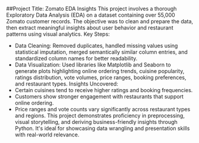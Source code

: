 ##Project Title: Zomato EDA Insights
This project involves a thorough Exploratory Data Analysis (EDA) on a dataset containing over 55,000 Zomato customer records. The objective was to clean and prepare the data, then extract meaningful insights about user behavior and restaurant patterns using visual analytics.
Key Steps:
- Data Cleaning: Removed duplicates, handled missing values using statistical imputation, merged semantically similar column entries, and standardized column names for better readability.
- Data Visualization: Used libraries like Matplotlib and Seaborn to generate plots highlighting online ordering trends, cuisine popularity, ratings distribution, vote volumes, price ranges, booking preferences, and restaurant types.
Insights Uncovered:
- Certain cuisines tend to receive higher ratings and booking frequencies.
- Customers show stronger engagement with restaurants that support online ordering.
- Price ranges and vote counts vary significantly across restaurant types and regions.
This project demonstrates proficiency in preprocessing, visual storytelling, and deriving business-friendly insights through Python. It's ideal for showcasing data wrangling and presentation skills with real-world relevance.

